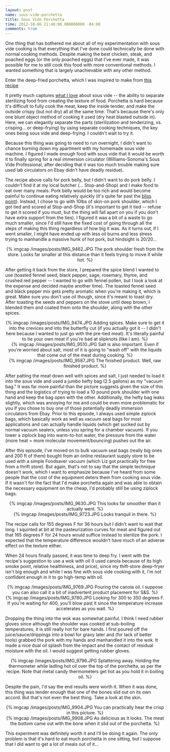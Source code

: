 ```yaml
---
layout: post
name: sous-vide-porchetta
title: Sous Vide Porchetta
time: 2012-10-06 21:48:00.000000000 -04:00
comments: true
---
```

One thing that has bothered me about all of my experimentation with sous vide cooking is that everything that I've done could technically be done with normal cooking methods. Despite making the best chicken, steak, and poached eggs (or the only poached eggs) that I've ever made, it was possible for me to still cook this food with more conventional methods. I wanted something that is largely unachievable with any other method.

Enter the deep-fried porchetta, which I was inspired to make from [this recipe](http://www.seriouseats.com/2011/12/the-food-lab-deep-fried-sous-vide-36-hour-all-belly-porchetta.html?ref=search)

It pretty much captures [what I love](/blog/2012/01/29/theory-of-sous-vide/) about sous vide -- the ability to separate sterilizing food from creating the texture of food. Porchetta is hard because it's difficult to fully cook the meat, keep the inside tender, and make the outside crispy (but not dry) all at the same time. That's because there's only one blunt object method of cooking it used (dry heat blasted outside in). Here, we can elegantly separate the parts (sterilization and tenderizing, vs. crisping... or deep-frying) by using separate cooking techniques, the key ones being sous vide and deep-frying. I couldn't wait to try it.
<!-- more -->

Because this thing was going to need to run overnight, I didn't want to chance burning down my apartment with my homemade sous vide machine. I figured I made enough food with sous vide that it would be worth it to finally spring for a real immersion circulator (Williams-Sonoma's Sous Vide Professional, after deciding that it was too much trouble making sure used lab circulators on Ebay didn't have deadly residue).

The recipe above calls for pork belly, but I didn't want to do pork belly. I couldn't find it at my local butcher (... Stop-and-Shop) and I make food to eat over many meals. Pork belly would be too rich and would become painful to continue eating relatively quickly (it's quite far past the [bliss point](http://www.nytimes.com/2009/06/23/health/23well.html?_r=0)). Instead, I chose to go with 10lbs of skin-on pork shoulder, which I got tied and scored at Stop-and-Shop (it's important to get it tied -- refuse to get it scored if you must, but the thing will fall apart on you if you don't have extra support from the ties).&nbsp;I figured it was a bit of a waste to go much smaller, since I'd still have the fixed cost of going through all the steps of making this thing regardless of how big it was. As it turns out, if I went smaller, I might have ended up with less oil burns and less stress trying to manhandle a massive hunk of hot pork, but hindsight is 20/20...

<div align='center'><div align='center'>{% imgcap /images/posts/IMG_9462.JPG The pork shoulder fresh from the store. Looks far smaller at this distance than it feels trying to move it while hot. %}</div></div>

After getting it back from the store, I prepared the spice blend I wanted to use (toasted fennel seed, black pepper, sage, rosemary, thyme, and crushed red pepper -- I wanted to go with fennel pollen, but I took a look at the expense and decided maybe another time). The toasted fennel seed and black pepper mix gets pretty aromatic when you're making it, which is great. Make sure you don't use oil though, since it's meant to toast dry. After toasting the seeds and peppers on the stove until deep brown, I blended them and coated them onto the shoulder, along with the other spices.

<div align='center'><div align='center'>{% imgcap /images/posts/IMG_9474.JPG Adding spices. Make sure to get it into the crevices and into the butterfly cut (if you actually got it -- I didn't here because I wanted to just go with the pre-tied meat). It's literally painful to tie your own meat if you're bad at slipknots (like I am). %}</div></div>

<div align='center'><div align='center'>{% imgcap /images/posts/IMG_9510.JPG Salt is also important. Even if you're worried about salt, most of it is going to "wash off" with the liquids that come out of the meat during cooking. %}</div></div>

<div align='center'><div align='center'>{% imgcap /images/posts/IMG_9587.JPG The finished product. Well, raw finished product. %}</div></div>

After patting the meat down well with spices and salt, I just needed to load it into the sous vide and used a jumbo hefty bag (2.5 gallons) as my "vacuum bag." It was far more painful than the picture suggests given the size of this thing and the logistics of trying to load a 10 pound pork shoulder with one hand and keep the bag open with the other. Additionally, the hefty bag leaks slightly, which was annoying for me and could be even more problematic for you if you chose to buy one of those potentially deadly immersion circulators from Ebay. Prior to this episode, I always used simple ziplock bags, which basically work as well as vacuum seal bags for most applications and can actually handle liquids (which get sucked out by normal vacuum sealers, unless you spring for a chamber vacuum). If you lower a ziplock bag into warm-to-hot water, the pressure from the water (more heat = more molecular movement/bouncing) pushes out the air.

After this episode, I've moved on to bulk vacuum seal bags (really big ones and 200 ft of them) bought from an online restaurant supply store to be used with a simple Foodsaver vacuum (which Liz got practically for free from a thrift store). But again, that's not to say that the simple technique doesn't work, which I want to emphasize because I've heard from some people that the cost of the equipment deters them from cooking sous vide. If it wasn't for the fact that I'd make porchetta again and was able to obtain the necessary equipment on the cheap, I'd probably still be using ziplock bags.

<div align='center'><div align='center'>{% imgcap /images/posts/IMG_9630.JPG This looks far smoother than it actually went. %}</div></div>

<div align='center'><div align='center'>{% imgcap /images/posts/IMG_9723.JPG Looks tranquil in there. %}</div></div>

The recipe calls for 155 degrees F for 36 hours but I didn't want to wait that long. I squinted at bit at the pasteurization curves for meat and figured out that 165 degrees F for 24 hours would suffice instead to sterilize the pork. I expected that the temperature difference wouldn't have much of an adverse effect on the texture either.

When 24 hours finally passed, it was time to deep fry. I went with the recipe's suggestion to use a wok with oil (I used canola because of its high smoke point, relative healthiness, and price), since my thift-store deep-fryer isn't big enough and while I was fine with sous vide cooking with it, I'm not confident enough in it to go high-temp with oil.

<div align='center'><div align='center'>{% imgcap /images/posts/IMG_9769.JPG Pouring the canola oil. I suppose you can also call it a bit of inadvertent product placement for S&amp;S. %}</div></div>

<div align='center'><div align='center'>{% imgcap /images/posts/IMG_9780.JPG Looking for 300 to 350 degrees F. If you're waiting for 400, you'll blow past it since the temperature increase accelerates as you wait. %}</div></div>

Dropping the thing into the wok was somewhat painful. I think I need rubber gloves since although the shoulder was cooked at sub-boiling temperatures, it is still really hot for bare hands. I first poured off the juice/sauce/drippings into a bowl for gravy later and (for lack of better tools) grabbed the pork with my hands and manhandled it into the wok. It made a nice dual oil splash from the impact and the contact of residual moisture with the oil. I would suggest getting rubber gloves.

<div align='center'><div align='center'>{% imgcap /images/posts/IMG_9796.JPG Splattering away. Holding the thermometer while ladling hot oil over the top of the porchetta, as per the recipe. Note that metal candy thermometers get hot as you hold it in boiling oil. %}</div></div>

Despite the pain, I'd say the end results were worth it. When it was done, this thing was tender enough that one of the bones slid out on its own accord. But that's not even the best thing. Take a look at the skin.

<div align='center'><div align='center'>{% imgcap /images/posts/IMG_9904.JPG You can practically hear the crisp in this picture. %}</div></div>

<div align='center'><div align='center'>{% imgcap /images/posts/IMG_9908.JPG As delicious as it looks. The meat the bottom came out with the bone when it slid out of the porchetta. %}</div></div>

This experiment was definitely worth it and I'll be doing it again. The only problem is that it's hard to eat much porchetta in one sitting, but I suppose that I did want to get a lot of meals out of it...
